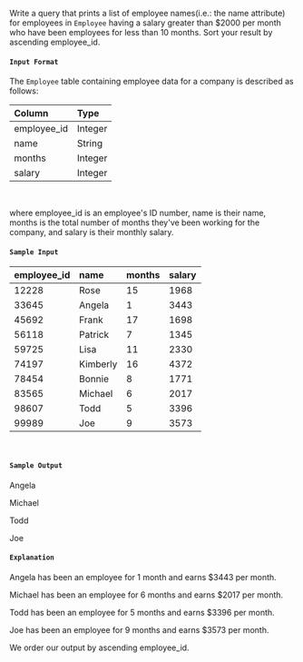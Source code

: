 Write a query that prints a list of employee names(i.e.: the name attribute) for employees in `Employee` having a salary greater than $2000 per month who have been employees for less than 10 months. Sort your result by ascending employee_id.

#### `Input Format`

The `Employee` table containing employee data for a company is described as follows:

|Column|Type|
|:--|:--|
|employee_id|Integer|
|name|String|
|months|Integer|
|salary|Integer|
<br>

where employee_id is an employee's ID number, name is their name, months is the total number of months they've been working for the company, and salary is their monthly salary.

#### `Sample Input`

|employee_id|name|months|salary|
|:--|:--|:--|:--|
|12228|Rose|15|1968|
|33645|Angela|1|3443|
|45692|Frank|17|1698|
|56118|Patrick|7|1345|
|59725|Lisa|11|2330|
|74197|Kimberly|16|4372|
|78454|Bonnie|8|1771|
|83565|Michael|6|2017|
|98607|Todd|5|3396|
|99989|Joe|9|3573|
<br>

#### `Sample Output`

Angela

Michael

Todd

Joe

#### `Explanation`

Angela has been an employee for 1 month and earns $3443 per month.

Michael has been an employee for 6 months and earns $2017 per month.

Todd has been an employee for 5 months and earns $3396 per month.

Joe has been an employee for 9 months and earns $3573 per month.

We order our output by ascending employee_id.